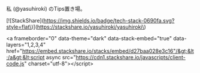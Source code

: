 私 \(@yasuhiroki\) のTips置き場。

\[!\[StackShare\]\(https://img.shields.io/badge/tech-stack-0690fa.svg?style=flat\)\]\(https://stackshare.io/yasuhiroki/yasuhiroki\)

&lt;a frameborder="0" data-theme="dark" data-stack-embed="true" data-layers="1,2,3,4" href="https://embed.stackshare.io/stacks/embed/d27baa028e3c16"/&gt;&lt;/a&gt;&lt;script async src="https://cdn1.stackshare.io/javascripts/client-code.js" charset="utf-8"&gt;&lt;/script&gt;



